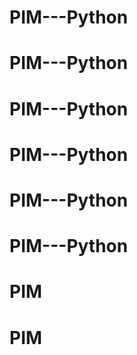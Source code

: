 # PIM---Python
# PIM---Python
# PIM---Python
# PIM---Python
# PIM---Python
# PIM---Python
# PIM
# PIM
